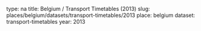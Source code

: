 type: na
title: Belgium / Transport Timetables (2013)
slug: places/belgium/datasets/transport-timetables/2013
place: belgium
dataset: transport-timetables
year: 2013
